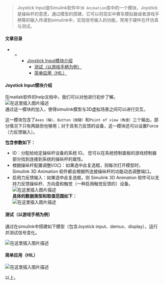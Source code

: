 







> 
> Joystick Input是Simulink软件中`3D Animation`库中的一个模块，Joystick是操纵杆的意思，通过模型的搭建，它可以将现实中赛车模拟器或者游戏手柄等的输入传递到simulink中，实现信号输入的功能，常用于硬件在环仿真与测试。
> 
> 
> 




#### 文章目录


* + - [Joystick Input模块介绍](#Joystick_Input_4)
		- [测试（以游戏手柄为例）](#_18)
		- [简单应用（HIL）](#HIL_22)




#### Joystick Input模块介绍


在matlab软件的help文档中，我们可以对他进行初步了解。  
 ![在这里插入图片描述](https://img-blog.csdnimg.cn/20210621093712145.png?x-oss-process=image/watermark,type_ZmFuZ3poZW5naGVpdGk,shadow_10,text_aHR0cHM6Ly9ibG9nLmNzZG4ubmV0L3FxXzQwMzQ0Nzkw,size_16,color_FFFFFF,t_70)  
 通过这一模块的加入，使得simulink模型与3D虚拟场景之间可以进行交互。


这一模块包含了`Axes（轴）`、`Button（按键）`和`Point of view（角度）`三个输出，部分情况下只有两路但也够用；对于具有力反馈的设备，这一模块还可以设置Force（力反馈输入）。


**包含参数如下：**


* ID：分配给给定操纵杆设备的系统 ID。 您可以在系统控制面板的游戏控制器部分找到连接到系统的操纵杆的属性。
* 根据操纵杆配置调整I/O口：如果选中此复选框，则每次打开模型时，Simulink 3D Animation 软件都会根据所连接操纵杆的功能动态调整端口。
* 启用力反馈输入：如果选中此复选框，则 Simulink 3D Animation 软件可以支持力反馈操纵杆、方向盘和触觉（一种启用触觉反馈的）设备。  
 ![在这里插入图片描述](https://img-blog.csdnimg.cn/20210621094709904.png?x-oss-process=image/watermark,type_ZmFuZ3poZW5naGVpdGk,shadow_10,text_aHR0cHM6Ly9ibG9nLmNzZG4ubmV0L3FxXzQwMzQ0Nzkw,size_16,color_FFFFFF,t_70)  
 **具体的数据类型和取值范围如下：**  
 ![在这里插入图片描述](https://img-blog.csdnimg.cn/20210621094832441.png?x-oss-process=image/watermark,type_ZmFuZ3poZW5naGVpdGk,shadow_10,text_aHR0cHM6Ly9ibG9nLmNzZG4ubmV0L3FxXzQwMzQ0Nzkw,size_16,color_FFFFFF,t_70)


#### 测试（以游戏手柄为例）


通过在simulink中搭建如下模型（包含Joystick input、demux、display），运行并测试信号变化。


![在这里插入图片描述](https://img-blog.csdnimg.cn/20210621095056803.png?x-oss-process=image/watermark,type_ZmFuZ3poZW5naGVpdGk,shadow_10,text_aHR0cHM6Ly9ibG9nLmNzZG4ubmV0L3FxXzQwMzQ0Nzkw,size_16,color_FFFFFF,t_70)


#### 简单应用（HIL）


![在这里插入图片描述](https://img-blog.csdnimg.cn/20210621100428794.png?x-oss-process=image/watermark,type_ZmFuZ3poZW5naGVpdGk,shadow_10,text_aHR0cHM6Ly9ibG9nLmNzZG4ubmV0L3FxXzQwMzQ0Nzkw,size_16,color_FFFFFF,t_70)


以上。





